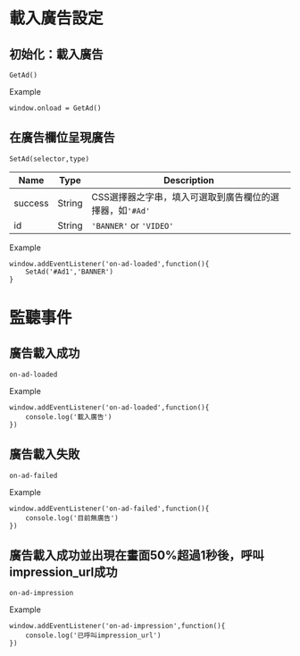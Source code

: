 # 載入廣告設定
## 初始化：載入廣告
```
GetAd()
```

Example
```
window.onload = GetAd()
```

## 在廣告欄位呈現廣告

```
SetAd(selector,type) 
```

| Name           | Type        | Description                                                                     |
|----------------|-------------|---------------------------------------------------------------------------------|
| success        | String      |  CSS選擇器之字串，填入可選取到廣告欄位的選擇器，如`'#Ad'`                                |
| id             | String      | `'BANNER'` or `'VIDEO'`                                                          |

Example
```
window.addEventListener('on-ad-loaded',function(){
    SetAd('#Ad1','BANNER')
}
```

# 監聽事件

## 廣告載入成功
```
on-ad-loaded
```

Example
```
window.addEventListener('on-ad-loaded',function(){
    console.log('載入廣告')
})
```

## 廣告載入失敗
```
on-ad-failed
```

Example
```
window.addEventListener('on-ad-failed',function(){
    console.log('目前無廣告')
})
```

## 廣告載入成功並出現在畫面50%超過1秒後，呼叫impression_url成功

```
on-ad-impression
```
Example
```
window.addEventListener('on-ad-impression',function(){
    console.log('已呼叫impression_url')
})
```
